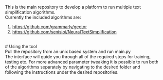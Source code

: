 This is the main repository to develop a platform to run multiple text simplification algorithms.<br>
Currently the included algorithms are:<br>
1) https://github.com/grammarly/gector <br>
2) https://github.com/senisioi/NeuralTextSimplification <br>
<br>
# Using the tool <br>
Pull the repository from an unix based system and run main.py <br>
The interface will guide you through all of the required steps for training, testing etc. 
For more advanced parameter tweaking it is possible to run both of the algorithms separately by navigating to the desired folder and following the instructions under the desired repositories.
